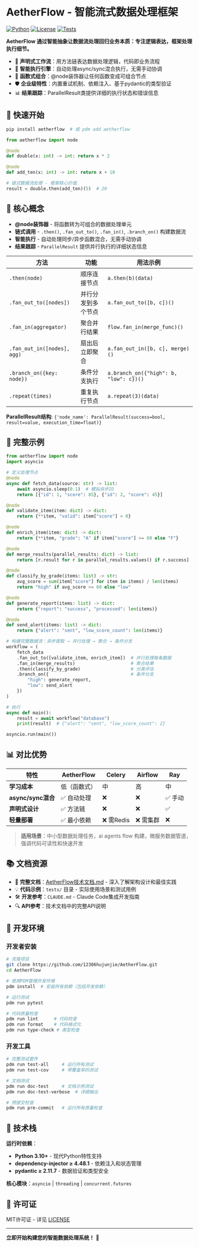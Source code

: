 # AetherFlow - 智能流式数据处理框架

[![Python](https://img.shields.io/badge/python-3.10+-blue.svg)](https://www.python.org/downloads/)
[![License](https://img.shields.io/badge/license-MIT-green.svg)](LICENSE)
[![Tests](https://img.shields.io/badge/tests-passing-brightgreen.svg)](#测试)

**AetherFlow 通过智能抽象让数据流处理回归业务本质：专注逻辑表达，框架处理执行细节。**

- 🎯 **声明式工作流**：用方法链表达数据处理逻辑，代码即业务流程
- 🤖 **智能执行引擎**：自动处理async/sync混合执行，无需手动协调
- 🔗 **函数式组合**：@node装饰器让任何函数变成可组合节点
- 🛡️ **企业级特性**：内置重试机制、依赖注入、基于pydantic的类型验证
- 📊 **结果跟踪**：ParallelResult类提供详细的执行状态和错误信息

## 🚀 快速开始

```bash
pip install aetherflow  # 或 pdm add aetherflow
```

```python
from aetherflow import node

@node
def double(x: int) -> int: return x * 2

@node
def add_ten(x: int) -> int: return x + 10

# 链式数据流处理 - 框架核心价值
result = double.then(add_ten)(5)  # 20
```

## 📖 核心概念

- **@node装饰器** - 将函数转为可组合的数据处理单元
- **链式调用** - `.then()`, `.fan_out_to()`, `.fan_in()`, `.branch_on()` 构建数据流
- **智能执行** - 自动处理同步/异步函数混合，无需手动协调
- **结果跟踪** - `ParallelResult` 提供并行执行的详细状态信息

| 方法 | 功能 | 用法示例 |
|------|------|----------|
| `.then(node)` | 顺序连接节点 | `a.then(b)(data)` |
| `.fan_out_to([nodes])` | 并行分发到多个节点 | `a.fan_out_to([b, c])()` |
| `.fan_in(aggregator)` | 聚合并行结果 | `flow.fan_in(merge_func)()` |
| `.fan_out_in([nodes], agg)` | 扇出后立即聚合 | `a.fan_out_in([b, c], merge)()` |
| `.branch_on({key: node})` | 条件分支执行 | `a.branch_on({"high": b, "low": c})()` |
| `.repeat(times)` | 重复执行节点 | `a.repeat(3)(data)` |

**ParallelResult结构**: `{'node_name': ParallelResult(success=bool, result=value, execution_time=float)}`

## 🎯 完整示例

```python
from aetherflow import node
import asyncio

# 定义处理节点
@node
async def fetch_data(source: str) -> list:
    await asyncio.sleep(0.1)  # 模拟异步IO
    return [{"id": 1, "score": 85}, {"id": 2, "score": 45}]

@node
def validate_item(item: dict) -> dict:
    return {**item, "valid": item["score"] > 0}

@node
def enrich_item(item: dict) -> dict:
    return {**item, "grade": "A" if item["score"] >= 60 else "F"}

@node
def merge_results(parallel_results: dict) -> list:
    return [r.result for r in parallel_results.values() if r.success]

@node
def classify_by_grade(items: list) -> str:
    avg_score = sum(item["score"] for item in items) / len(items)
    return "high" if avg_score >= 60 else "low"

@node
def generate_report(items: list) -> dict:
    return {"report": "success", "processed": len(items)}

@node
def send_alert(items: list) -> dict:
    return {"alert": "sent", "low_score_count": len(items)}

# 构建完整数据流：异步提取 → 并行处理 → 聚合 → 条件分支
workflow = (
    fetch_data
    .fan_out_to([validate_item, enrich_item])  # 并行处理每条数据
    .fan_in(merge_results)                     # 聚合结果
    .then(classify_by_grade)                   # 分类评估
    .branch_on({                               # 条件分支
        "high": generate_report,
        "low": send_alert
    })
)

# 执行
async def main():
    result = await workflow("database")
    print(result)  # {"alert": "sent", "low_score_count": 2}

asyncio.run(main())
```

## 📊 对比优势

| 特性 | AetherFlow | Celery | Airflow | Ray |
|------|-----------|--------|---------|-----|
| **学习成本** | 低（函数式） | 中 | 高 | 中 |
| **async/sync混合** | ✅ 自动处理 | ❌ | ❌ | ✅ 手动 |
| **声明式设计** | ✅ 方法链 | ❌ | ❌ | ✅ |
| **轻量部署** | ✅ 最小依赖 | ❌ 需Redis | ❌ 需集群 | ❌ |

> **适用场景**：中小型数据处理任务，ai agents flow 构建，微服务数据管道，强调代码可读性和快速开发

## 📚 文档资源

- 📖 **完整文档**：[AetherFlow技术文档.md](docs/AetherFlow技术文档.md) - 深入了解架构设计和最佳实践
- 💡 **代码示例**：`tests/` 目录 - 实际使用场景和测试用例
- 🛠️ **开发参考**：`CLAUDE.md` - Claude Code集成开发指南
- 🔍 **API参考**：技术文档中的完整API说明

## 🔧 开发环境

### 开发者安装
```bash
# 克隆项目
git clone https://github.com/12306hujunjie/AetherFlow.git
cd AetherFlow

# 使用PDM管理开发环境
pdm install  # 安装所有依赖（包括开发依赖）

# 运行测试
pdm run pytest

# 代码质量检查
pdm run lint      # 代码检查
pdm run format    # 代码格式化
pdm run type-check # 类型检查
```

### 开发工具
```bash
# 完整测试套件
pdm run test-all     # 运行所有测试
pdm run test-cov     # 带覆盖率的测试

# 文档测试
pdm run doc-test     # 文档示例测试
pdm run doc-test-verbose  # 详细输出

# 预提交检查
pdm run pre-commit   # 运行所有质量检查
```

## 🔧 技术栈

**运行时依赖**：
- **Python 3.10+** - 现代Python特性支持
- **dependency-injector ≥ 4.48.1** - 依赖注入和状态管理
- **pydantic ≥ 2.11.7** - 数据验证和类型安全


**核心模块**：`asyncio` | `threading` | `concurrent.futures`

## 📄 许可证

MIT许可证 - 详见 [LICENSE](LICENSE)

---
**立即开始构建您的智能数据处理系统！** 🚀
